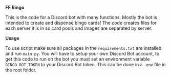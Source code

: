 **FF Bingo**

This is the code for a Discord bot with many functions. Mostly the bot is intended to create and dispense bingo cards!
The code creates files for each server it is in so card pools and images are separated by server.


**Usage**

To use script make sure all packages in the `requirements.txt` are installed and run `main.py`. 
You will have to setup your own Discord Bot account, to get this code to run on the bot you must set an environment
variable `BINGO_BOT_TOKEN` to your Discord Bot token. This can be done in a `.env` file in the root folder.
